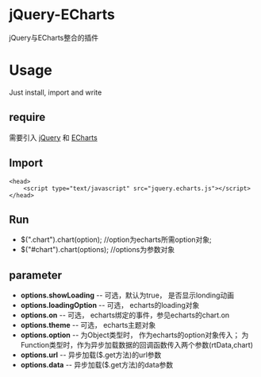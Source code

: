 # jQuery-ECharts
jQuery与ECharts整合的插件

# Usage
Just install, import and write

## require
需要引入 [jQuery](http://jquery.com/) 和 [ECharts](http://echarts.baidu.com/index.html)

## Import
	<head>
		<script type="text/javascript" src="jquery.echarts.js"></script>
	</head>	

## Run

* $(".chart").chart(option);	//option为echarts所需option对象;
* $("#chart").chart(options);	//options为参数对象

## parameter

* **options.showLoading** 	-- 可选，默认为true， 是否显示londing动画
* **options.loadingOption** -- 可选， echarts的loading对象
* **options.on** 			-- 可选， echarts绑定的事件，参见echarts的chart.on
* **options.theme** 		-- 可选， echarts主题对象
* **options.option** 		-- 为Object类型时， 作为echarts的option对象传入； 为Function类型时，作为异步加载数据的回调函数传入两个参数(rtData,chart)
* **options.url** 			-- 异步加载($.get方法)的url参数
* **options.data** 			-- 异步加载($.get方法)的data参数